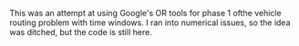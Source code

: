 This was an attempt at using Google's OR tools for phase 1 ofthe vehicle routing problem with time windows. I ran into numerical issues,
so the idea was ditched, but the code is still here. 
